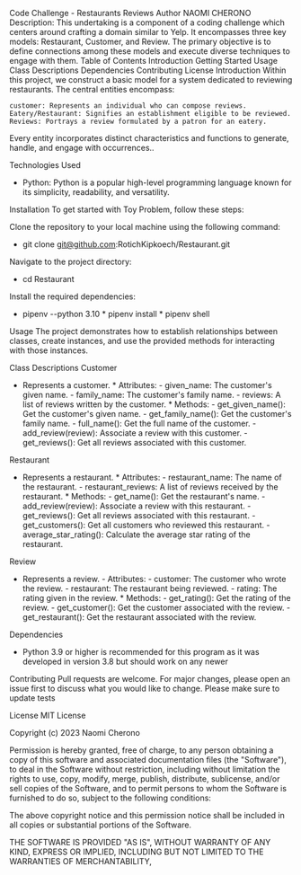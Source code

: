 Code Challenge - Restaurants Reviews
Author
NAOMI CHERONO
Description:
This undertaking is a component of a coding challenge which centers around crafting a domain similar to Yelp. It encompasses three key models: Restaurant, Customer, and Review. The primary objective is to define connections among these models and execute diverse techniques to engage with them.
Table of Contents
Introduction
Getting Started
Usage
Class Descriptions
Dependencies
Contributing
License
Introduction
Within this project, we construct a basic model for a system dedicated to reviewing restaurants. The central entities encompass:

    customer: Represents an individual who can compose reviews.
    Eatery/Restaurant: Signifies an establishment eligible to be reviewed.
    Reviews: Portrays a review formulated by a patron for an eatery.

Every entity incorporates distinct characteristics and functions to generate, handle, and engage with occurrences..

Technologies Used
* Python: Python is a popular high-level programming language known for its simplicity, readability, and versatility.

Installation
To get started with Toy Problem, follow these steps:

Clone the repository to your local machine using the following command:

* git clone git@github.com:RotichKipkoech/Restaurant.git

Navigate to the project directory:

* cd Restaurant

Install the required dependencies:

* pipenv --python 3.10 * pipenv install * pipenv shell

Usage
The project demonstrates how to establish relationships between classes, create instances, and use the provided methods for interacting with those instances.

Class Descriptions
Customer
* Represents a customer. * Attributes: - given_name: The customer's given name. - family_name: The customer's family name. - reviews: A list of reviews written by the customer. * Methods: - get_given_name(): Get the customer's given name. - get_family_name(): Get the customer's family name. - full_name(): Get the full name of the customer. - add_review(review): Associate a review with this customer. - get_reviews(): Get all reviews associated with this customer.

Restaurant
* Represents a restaurant. * Attributes: - restaurant_name: The name of the restaurant. - restaurant_reviews: A list of reviews received by the restaurant. * Methods: - get_name(): Get the restaurant's name. - add_review(review): Associate a review with this restaurant. - get_reviews(): Get all reviews associated with this restaurant. - get_customers(): Get all customers who reviewed this restaurant. - average_star_rating(): Calculate the average star rating of the restaurant.

Review
- Represents a review. - Attributes: - customer: The customer who wrote the review. - restaurant: The restaurant being reviewed. - rating: The rating given in the review. * Methods: - get_rating(): Get the rating of the review. - get_customer(): Get the customer associated with the review. - get_restaurant(): Get the restaurant associated with the review.

Dependencies
* Python 3.9 or higher is recommended for this program as it was developed in version 3.8 but should work on any newer

Contributing
Pull requests are welcome. For major changes, please open an issue first to discuss what you would like to change. Please make sure to update tests

License
MIT License

Copyright (c) 2023 Naomi Cherono

Permission is hereby granted, free of charge, to any person obtaining a copy of this software and associated documentation files (the "Software"), to deal in the Software without restriction, including without limitation the rights to use, copy, modify, merge, publish, distribute, sublicense, and/or sell copies of the Software, and to permit persons to whom the Software is furnished to do so, subject to the following conditions:

The above copyright notice and this permission notice shall be included in all copies or substantial portions of the Software.

THE SOFTWARE IS PROVIDED "AS IS", WITHOUT WARRANTY OF ANY KIND, EXPRESS OR IMPLIED, INCLUDING BUT NOT LIMITED TO THE WARRANTIES OF MERCHANTABILITY,